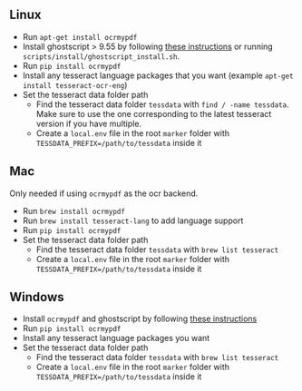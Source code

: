 ## Linux

- Run `apt-get install ocrmypdf`
- Install ghostscript > 9.55 by following [these instructions](https://ghostscript.readthedocs.io/en/latest/Install.html) or running `scripts/install/ghostscript_install.sh`.
- Run `pip install ocrmypdf`
- Install any tesseract language packages that you want (example `apt-get install tesseract-ocr-eng`)
- Set the tesseract data folder path
  - Find the tesseract data folder `tessdata` with `find / -name tessdata`.  Make sure to use the one corresponding to the latest tesseract version if you have multiple.
  - Create a `local.env` file in the root `marker` folder with `TESSDATA_PREFIX=/path/to/tessdata` inside it

## Mac

Only needed if using `ocrmypdf` as the ocr backend.

- Run `brew install ocrmypdf`
- Run `brew install tesseract-lang` to add language support
- Run `pip install ocrmypdf`
- Set the tesseract data folder path
  - Find the tesseract data folder `tessdata` with `brew list tesseract`
  - Create a `local.env` file in the root `marker` folder with `TESSDATA_PREFIX=/path/to/tessdata` inside it

## Windows

- Install `ocrmypdf` and ghostscript by following [these instructions](https://ocrmypdf.readthedocs.io/en/latest/installation.html#installing-on-windows)
- Run `pip install ocrmypdf`
- Install any tesseract language packages you want
- Set the tesseract data folder path
  - Find the tesseract data folder `tessdata` with `brew list tesseract`
  - Create a `local.env` file in the root `marker` folder with `TESSDATA_PREFIX=/path/to/tessdata` inside it